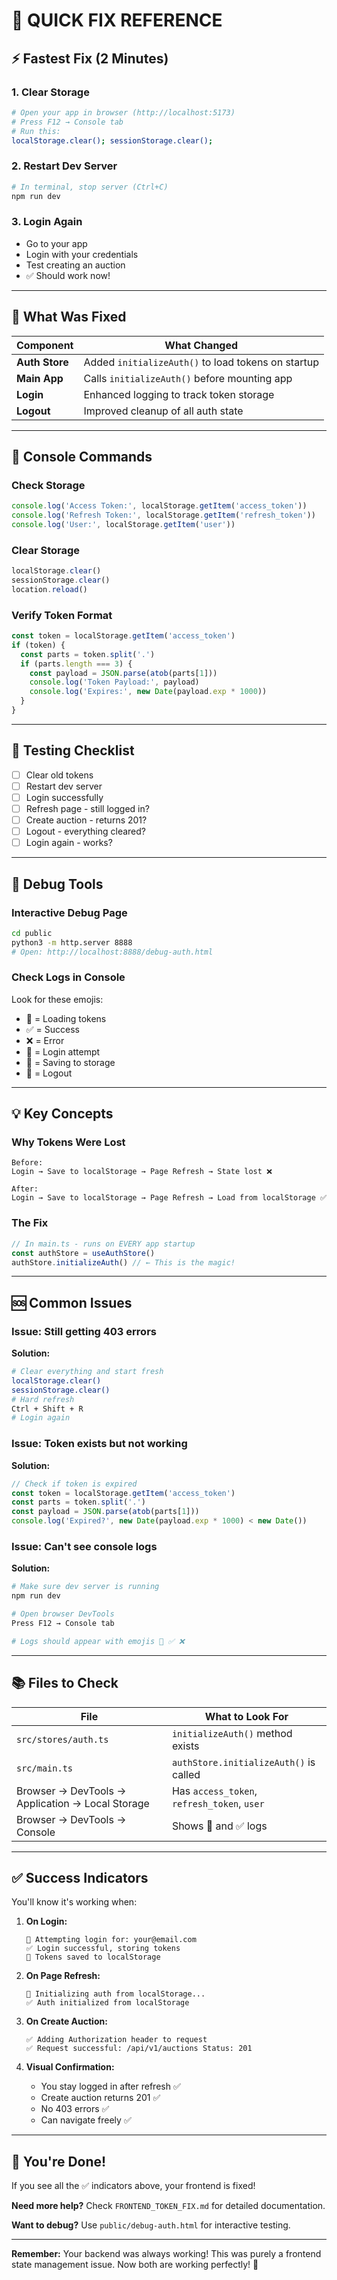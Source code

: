 # 🚀 QUICK FIX REFERENCE

## ⚡ Fastest Fix (2 Minutes)

### 1. Clear Storage
```bash
# Open your app in browser (http://localhost:5173)
# Press F12 → Console tab
# Run this:
localStorage.clear(); sessionStorage.clear();
```

### 2. Restart Dev Server
```bash
# In terminal, stop server (Ctrl+C)
npm run dev
```

### 3. Login Again
- Go to your app
- Login with your credentials
- Test creating an auction
- ✅ Should work now!

---

## 🔧 What Was Fixed

| Component | What Changed |
|-----------|--------------|
| **Auth Store** | Added `initializeAuth()` to load tokens on startup |
| **Main App** | Calls `initializeAuth()` before mounting app |
| **Login** | Enhanced logging to track token storage |
| **Logout** | Improved cleanup of all auth state |

---

## 📝 Console Commands

### Check Storage
```javascript
console.log('Access Token:', localStorage.getItem('access_token'))
console.log('Refresh Token:', localStorage.getItem('refresh_token'))
console.log('User:', localStorage.getItem('user'))
```

### Clear Storage
```javascript
localStorage.clear()
sessionStorage.clear()
location.reload()
```

### Verify Token Format
```javascript
const token = localStorage.getItem('access_token')
if (token) {
  const parts = token.split('.')
  if (parts.length === 3) {
    const payload = JSON.parse(atob(parts[1]))
    console.log('Token Payload:', payload)
    console.log('Expires:', new Date(payload.exp * 1000))
  }
}
```

---

## 🎯 Testing Checklist

- [ ] Clear old tokens
- [ ] Restart dev server
- [ ] Login successfully
- [ ] Refresh page - still logged in?
- [ ] Create auction - returns 201?
- [ ] Logout - everything cleared?
- [ ] Login again - works?

---

## 🐛 Debug Tools

### Interactive Debug Page
```bash
cd public
python3 -m http.server 8888
# Open: http://localhost:8888/debug-auth.html
```

### Check Logs in Console
Look for these emojis:
- 🔄 = Loading tokens
- ✅ = Success
- ❌ = Error
- 🔐 = Login attempt
- 💾 = Saving to storage
- 🚪 = Logout

---

## 💡 Key Concepts

### Why Tokens Were Lost
```
Before:
Login → Save to localStorage → Page Refresh → State lost ❌

After:
Login → Save to localStorage → Page Refresh → Load from localStorage ✅
```

### The Fix
```typescript
// In main.ts - runs on EVERY app startup
const authStore = useAuthStore()
authStore.initializeAuth() // ← This is the magic!
```

---

## 🆘 Common Issues

### Issue: Still getting 403 errors
**Solution:**
```bash
# Clear everything and start fresh
localStorage.clear()
sessionStorage.clear()
# Hard refresh
Ctrl + Shift + R
# Login again
```

### Issue: Token exists but not working
**Solution:**
```javascript
// Check if token is expired
const token = localStorage.getItem('access_token')
const parts = token.split('.')
const payload = JSON.parse(atob(parts[1]))
console.log('Expired?', new Date(payload.exp * 1000) < new Date())
```

### Issue: Can't see console logs
**Solution:**
```bash
# Make sure dev server is running
npm run dev

# Open browser DevTools
Press F12 → Console tab

# Logs should appear with emojis 🔄 ✅ ❌
```

---

## 📚 Files to Check

| File | What to Look For |
|------|------------------|
| `src/stores/auth.ts` | `initializeAuth()` method exists |
| `src/main.ts` | `authStore.initializeAuth()` is called |
| Browser → DevTools → Application → Local Storage | Has `access_token`, `refresh_token`, `user` |
| Browser → DevTools → Console | Shows 🔄 and ✅ logs |

---

## ✅ Success Indicators

You'll know it's working when:

1. **On Login:**
   ```
   🔐 Attempting login for: your@email.com
   ✅ Login successful, storing tokens
   💾 Tokens saved to localStorage
   ```

2. **On Page Refresh:**
   ```
   🔄 Initializing auth from localStorage...
   ✅ Auth initialized from localStorage
   ```

3. **On Create Auction:**
   ```
   ✅ Adding Authorization header to request
   ✅ Request successful: /api/v1/auctions Status: 201
   ```

4. **Visual Confirmation:**
   - You stay logged in after refresh ✅
   - Create auction returns 201 ✅
   - No 403 errors ✅
   - Can navigate freely ✅

---

## 🎉 You're Done!

If you see all the ✅ indicators above, your frontend is fixed!

**Need more help?** Check `FRONTEND_TOKEN_FIX.md` for detailed documentation.

**Want to debug?** Use `public/debug-auth.html` for interactive testing.

---

**Remember:** Your backend was always working! This was purely a frontend state management issue. Now both are working perfectly! 🚀

